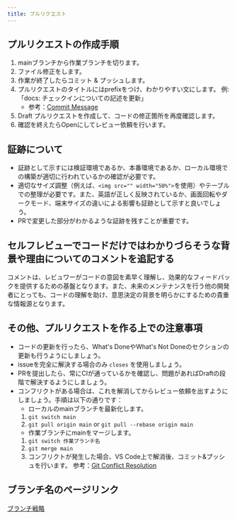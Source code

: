 ```yaml
---
title: プルリクエスト
---
```


## プルリクエストの作成手順

1. mainブランチから作業ブランチを切ります。
1. ファイル修正をします。
1. 作業が終了したらコミット & プッシュします。
1. プルリクエストのタイトルにはprefixをつけ、わかりやすい文にします。
例: 「docs: チェックインについての記述を更新」
   - 参考：[Commit Message](/engineering/git)
1. Draft プルリクエストを作成して、コードの修正箇所を再度確認します。
1. 確認を終えたらOpenにしてレビュー依頼を行います。

## 証跡について

- 証跡として示すには検証環境であるか、本番環境であるか、ローカル環境での構築が適切に行われているかの確認が必要です。
- 適切なサイズ調整（例えば、`<img src="" width="50%">`を使用）やテーブルでの整理が必要です。また、英語が正しく反映されているか、画面回転やダークモード、端末サイズの違いによる影響も証跡として示すと良いでしょう。
- PRで変更した部分がわかるような証跡を残すことが重要です。

## セルフレビューでコードだけではわかりづらそうな背景や理由についてのコメントを追記する

コメントは、レビュワーがコードの意図を素早く理解し、効果的なフィードバックを提供するための基盤となります。また、未来のメンテナンスを行う他の開発者にとっても、コードの理解を助け、意思決定の背景を明らかにするための貴重な情報源となります。

## その他、プルリクエストを作る上での注意事項

- コードの更新を行ったら、What's DoneやWhat's Not Doneのセクションの更新も行うようにしましょう。
- issueを完全に解決する場合のみ `closes` を使用しましょう。
- PRを提出したら、常にCIが通っているかを確認し、問題があればDraftの段階で解決するようにしましょう。
- コンフリクトがある場合は、これを解消してからレビュー依頼を出すようにしましょう。手順は以下の通りです：
  - ローカルのmainブランチを最新化します。
  1. `git switch main`
  1. `git pull origin main` or `git pull --rebase origin main`
  - 作業ブランチにmainをマージします。
  1. `git switch 作業ブランチ名`
  1. `git merge main`
  1. コンフリクトが発生した場合、VS Code上で解消後、コミット&プッシュを行います。
  参考：[Git Conflict Resolution](https://qiita.com/crarrry/items/c5964512e21e383b73da)

## ブランチ名のページリンク

[ブランチ戦略](/engineering/branch-strategy.md)
